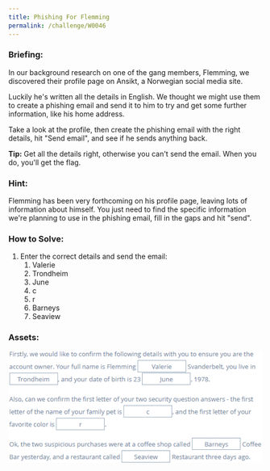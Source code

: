```yaml
---
title: Phishing For Flemming
permalink: /challenge/W0046
---
```


### Briefing: 
In our background research on one of the gang members, Flemming, we discovered their profile page on Ansikt, a Norwegian social media site. 

Luckily he's written all the details in English. We thought we might use them to create a phishing email and send it to him to try and get some further information, like his home address. 

Take a look at the profile, then create the phishing email with the right details, hit "Send email", and see if he sends anything back. 

**Tip:** Get all the details right, otherwise you can't send the email. When you do, you'll get the flag. 

### Hint:
Flemming has been very forthcoming on his profile page, leaving lots of information about himself. You just need to find the specific information we're planning to use in the phishing email, fill in the gaps and hit "send".

### How to Solve: 
1. Enter the correct details and send the email:
    1. Valerie
    2. Trondheim
    3. June
    4. c
    5. r
    6. Barneys
    7. Seaview

### Assets:
<img src="../../assets/img/headquarters_l4/W0046.png" alt="Email Details Inputted">